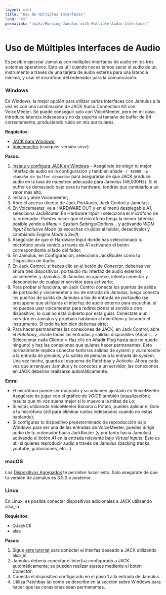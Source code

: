 ```yaml
---
layout: wiki
title: "Uso de Múltiples Interfaces"
lang: "es"
permalink: "/wiki/Running-Jamulus-with-Multiple-Audio-Interfaces"
---
```



# Uso de Múltiples Interfaces de Audio

Es posible ejecutar Jamulus con múltiples interfaces de audio en los tres sistemas operativos. Esto es útil cuando necesitamos sacar el audio de un instrumento a través de una tarjeta de audio externa para una latencia mínima, y usar el micrófono del ordenador para la comunicación.


### Windows

En Windows, la mejor opción para utilizar varias interfaces con Jamulus a la vez es con una combinación de JACK Audio Connection Kit con VoiceMeeter. Se puede conseguir solo con VoiceMeeter, pero en mi caso introduce latencia indeseada y no da soporte al tamaño de buffer de 64 correctamente, produciendo ruido en mis auriculares.

**Requisitos:**
* [JACK para Windows](https://jackaudio.org/downloads/);
* [Voicemeeter](https://www.vb-audio.com/Voicemeeter/banana.htm) (cualquier versión sirve).

**Pasos:**
1. [Instala y configura JACK en Windows](https://jackaudio.org/faq/jack_on_windows.html) - Asegúrate de elegir tu mejor interfaz de audio en la configuración y también añade `-r 48000 -p <tamaño de buffer deseado>` para asegurarse de que JACK produce audio en la tasa de muestreo adecuada para Jamulus (48,000Hz). Si el buffer es demasiado bajo para tu hardware, tendrás que cambiarlo a un valor más alto;
2. Instala y abre Voicemeeter;
3. Abre el acceso directo de Jack PortAudio, Jack Control y Jamulus;
4. En Voicemeeter, ve a HARDWARE OUT y en el menú desplegable A1, selecciona JackRouter. En Hardware Input 1 selecciona el micrófono de tu ordenador. Puedes hacer que el micrófono tenga la menor latencia posible yendo a _Menu > System Settings/Options..._ y activando _WDM Input Exclusive Mode_ (si escuchas crujidos al hablar, desactívalo) y cambiando _Engine Mode_ a _Swift_;
5. Asegúrate de que el Hardware Input donde has seleccionado tu micrófono envía sonido a través de A1 activando el botón correspondiente al lado del fader;
6. En Jamulus, en Configuración, selecciona JackRouter como tu Dispositivo de Audio;
7. En Jack Control, si haces clic en el botón de _Conectar_, deberías ver ahora tres dispositivos: portaudio (tu interfaz de audio externo), voicemeeter y Jamulus. Si Jamulus no aparece, intenta conectar y desconectar de cualquier servidor para activarlo;
8. Para probar si funciona, en Jack Control conecta los puertos de salida de portaudio y voicemeeter a los de entrada de Jamulus; luego conecta los puertos de salida de Jamulus a los de entrada de portaudio (se presupone que utilizarás el interfaz de audio externo para escuchar, si no puedes usar voicemeeter para redireccionar el sonido a otro dispositivo, lo cual no está cubierto por esta guía). Conéctate a un servidor en Jamulus y pruébalo hablando al micrófono y tocando el instrumento. Si todo ha ido bien deberías oírte;
9. Para hacer permanentes las conexiones de JACK, en Jack Control, abre el _Patchbay_, añade todas las entradas y salidas disponibles (Añadir... > Seleccionar cada Cliente > Haz clic en Añadir Plug hasta que no quede ninguno) y haz las conexiones que quieras hacer permanentes. Esto normalmente implica conectar tanto las salidas de _system_ y _voicemeeter_ a la entrada de _jamulus_, y la salida de _jamulus_ a la entrada de _system_. Una vez hecho, guarda el esquema de Patchbay y _Actívalo_. Ahora cada vez que arranques Jamulus y te conectes a un servidor, las conexiones en JACK deberían realizarse automáticamente.

**Extra:**

* El micrófono puede ser muteado y su volumen ajustado en VoiceMeeter. Asegúrate de jugar con el gráfico de _VOICE_ también (equalización); resulta que mi voz suena mejor si lo muevo a la mitad de _Lo_;
* Si estás utilizando VoiceMeeter Banana o Potato, puedes aplicar el Gate a tu micrófono (útil para eliminar ruidos indeseados cuando no estás hablando);
* Si configuras tu dispositivo predeterminado de reproducción bajo Windows para ser una de las entradas de VoiceMeeter, puedes dirigir audio de tu ordenador hacia JackRouter (y por tanto hacia Jamulus) activando el botón _A1_ en la entrada relevante bajo _Virtual Inputs_. Esto es útil si quieres reproducir audio a través de Jamulus (backing tracks, youtube, grabaciones, etc...)


### macOS

Los [Dispositivos Agregados](https://support.apple.com/en-us/HT202000) te permiten hacer esto. Solo asegúrate de que tu versión de Jamulus es 3.5.3 o posterior.


### Linux

En Linux, es posible conectar dispositivos adicionales a JACK utilizando alsa_in.

**Requisitos:**

* QJackCtl
* alsa

**Pasos:**
1. Sigue [este tutorial](https://www.penguinproducer.com/Blog/2011/11/using-multiple-devices-with-jack/) para conectar el interfaz deseado a JACK utilizando alsa_in.
2. Jamulus debería conectar el interfaz configurado a JACK automáticamente; se pueden realizar ajustes mediante el botón _Conectar_.
3. Conecta el dispositivo configurado en el paso 1 a la entrada de Jamulus.
4. Utiliza Patchbay tal como se describe en la sección sobre Windows para hacer que las conexiones sean permanentes.

